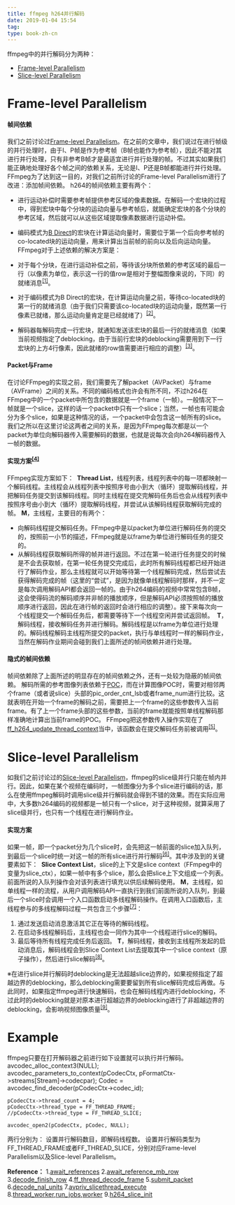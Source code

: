 ```yaml
---
title: ffmpeg h264并行解码
date: 2019-01-04 15:54
tag: 
type: book-zh-cn
---
```


ffmpeg中的并行解码分为两种：

* [Frame-level Parallelism](https://www.cnblogs.com/TaigaCon/p/5440055.html#frame_level_parallelism)
* [Slice-level Parallelism](https://www.cnblogs.com/TaigaCon/p/5440055.html#slice_level_parallelism)


# Frame-level Parallelism

#### 帧间依赖
我们之前讨论过[Frame-level Parallelism](https://www.cnblogs.com/TaigaCon/p/5440055.html#frame_level_parallelism)。在之前的文章中，我们说过在进行帧级的并行处理时，由于I、P帧是作为参考帧（B帧也能作为参考帧），因此不能对其进行并行处理，只有非参考B帧才是最适宜进行并行处理的帧。不过其实如果我们能正确地处理好各个帧之间的依赖关系，无论是I、P还是B帧都能进行并行处理。FFmpeg为了达到这一目的，对我们之前所讨论的Frame-level Parallelism进行了改进：添加帧间依赖。
h264的帧间依赖主要有两个：

* 进行运动补偿时需要参考帧提供参考区域的像素数据。在解码一个宏块的过程中，得到宏块中每个分块的运动向量与参考帧后，就能确定宏块的各个分块的参考区域，然后就可以从这些区域提取像素数据进行运动补偿。
* 编码模式为[B Direct](https://www.cnblogs.com/TaigaCon/p/3677540.html)的宏块在计算运动向量时，需要位于第一个后向参考帧的co-located块的运动向量，用来计算出当前帧的前向以及后向运动向量。
[<img alt="" src="img/2019-01-04-[ffmpeg]-h264并行解码/421096-20190104155334336-663056300.png">](https://img2018.cnblogs.com/blog/421096/201901/421096-20190104155332614-1321121870.png)
FFmpeg对于上述依赖的解决方案是：

* 对于每个分块，在进行运动补偿之前，等待该分块所依赖的参考区域的最后一行（以像素为单位，表示这一行的值row是相对于整幅图像来说的，下同）的就绪消息<sup>[[1]](#ref1)</sup>。
* 对于编码模式为B Direct的宏块，在计算运动向量之前，等待co-located块的第一行的就绪消息（由于我们只需要该co-located块的运动向量，既然第一行像素已就绪，那么运动向量肯定是已经就绪了）<sup>[[2]](#ref2)</sup>。
* 解码器每解码完成一行宏块，就通知发送该宏块的最后一行的就绪消息（如果当前视频指定了deblocking，由于当前行宏块的deblocking需要用到下一行宏块的上方4行像素，因此就绪的row值需要进行相应的调整）<sup>[[3]](#ref3)</sup>。


#### Packet与Frame
在讨论FFmpeg的实现之前，我们需要先了解packet（AVPacket）与frame（AVFrame）之间的关系。不同的编码格式也许会有所不同，不过h264在FFmpeg中的一个packet中所包含的数据就是一个frame（一帧）。一般情况下一帧就是一个slice，这样的话一个packet中只有一个slice；当然，一帧也有可能会分为多个slice，如果是这种情况的话，一个packet中会包含这一帧所有的slice。
我们之所以在这里讨论这两者之间的关系，是因为FFmpeg每次都是以一个packet为单位向解码器传入需要解码的数据，也就是说每次会向h264解码器传入一帧的数据。


#### 实现方案<sup>[[4]](#ref4)</sup>
FFmpeg实现方案如下：
[<img alt="" src="img/2019-01-04-[ffmpeg]-h264并行解码/421096-20190104155335534-652052294.png">](https://img2018.cnblogs.com/blog/421096/201901/421096-20190104155334923-130917775.png)
**Thread List**，线程列表，线程列表中的每一项都映射一个解码线程。主线程会从线程列表中按照序号由小到大（循环）提取解码线程，并把解码任务提交到该解码线程。同时主线程在提交完解码任务后也会从线程列表中按照序号由小到大（循环）提取解码线程，并尝试从该解码线程获取解码完成的帧。
**M**，主线程，主要目的有两个：

* 向解码线程提交解码任务。FFmpeg中是以packet为单位进行解码任务的提交的，按照前一小节的描述，FFmpeg就是以frame为单位进行解码任务的提交的。
* 从解码线程获取解码所得的帧并进行返回。不过在第一轮进行任务提交的时候是不会去获取帧，在第一轮任务提交完成后，此时所有解码线程都已经开始进行了解码作业，那么主线程就可以开始等待第一个线程解码完成，然后尝试去获得解码完成的帧（这里的“尝试”，是因为就像单线程解码时那样，并不一定是每次调用解码API都会返回一帧的。由于h264编码的视频中常常包含B帧，这会使得码流的解码顺序并非帧的播放顺序，但是解码API必须按照帧的播放顺序进行返回，因此在进行帧的返回时会进行相应的调整）。接下来每次向一个线程提交一个解码任务后，都需要等待下一个线程空闲并尝试返回帧。
[<img alt="" src="img/2019-01-04-[ffmpeg]-h264并行解码/421096-20190104155336413-1355137802.png">](https://img2018.cnblogs.com/blog/421096/201901/421096-20190104155336083-1681427178.png)
**T**，解码线程，接收解码任务并进行解码。解码线程是以frame为单位进行处理的。解码线程解码主线程所提交的packet，执行与单线程时一样的解码作业，当然在解码作业期间会碰到我们上面所述的帧间依赖并进行处理。


#### 隐式的帧间依赖
帧间依赖除了上面所述的明显存在的帧间依赖之外，还有一处较为隐蔽的帧间依赖。
解码所需的参考图像列表依赖于[POC](https://www.cnblogs.com/TaigaCon/p/3551001.html)，而在计算图像POC时，需要对相邻两个frame（或者说slice）头部的pic_order_cnt_lsb或者frame_num进行比较。这就表明在开始一个frame的解码之前，需要把上一个frame的这些参数传入当前frame。有了上一个frame头部的这些参数，当前的frame就能按照单线程解码那样准确地计算出当前frame的POC。
FFmpeg把这参数传入操作实现在了[ff_h264_update_thread_context](https://ffmpeg.org/doxygen/3.3/h264__slice_8c.html#a1ee1c405d5637d2ab895eb0457107aeb)当中，该函数会在提交解码任务前被调用<sup>[[5]](#ref5)</sup>。



# Slice-level Parallelism
如我们之前讨论过的[Slice-level Parallelism](https://www.cnblogs.com/TaigaCon/p/5440055.html#slice_level_parallelism)，ffmpeg的slice级并行只能在帧内并行。因此，如果在某个视频在编码时，一帧图像分为多个slice进行编码的话，那么在使用ffmpeg解码时调用slice级并行解码就会得到不错的效果。而在实际应用中，大多数h264编码的视频都是一帧只有一个slice，对于这种视频，就算采用了slice级并行，也只有一个线程在进行解码作业。


#### 实现方案
如果一帧，即一个packet分为几个slice时，会先把这一帧前面的slice加入队列，到最后一个slice时统一对这一帧的所有slice进行并行解码<sup>[[6]](#ref6)</sup>。其中涉及到的关键要素如下：
[<img alt="" src="img/2019-01-04-[ffmpeg]-h264并行解码/421096-20190104155338842-98699799.png">](https://img2018.cnblogs.com/blog/421096/201901/421096-20190104155337112-16653645.png)
**Slice Context List**，slice的上下文是slice context（FFmpeg中的变量为slice_ctx），如果一帧中有多个slice，那么会把slice上下文组成一个列表。前面所说的入队列操作会对该列表进行填充以供后续解码使用。
**M**，主线程，如单线程一样的流程，从用户调用解码API一直执行到我们前面所说的入队列，到最后一个slice时会调用一个入口函数启动多线程解码操作。在调用入口函数后，主线程参与的多线程解码过程一共包含三个步骤<sup>[[7]](#ref7)</sup>：

1. 通过发送启动消息激活其它正在等待的解码线程。
2. 在启动多线程解码后，主线程也会一同作为其中一个线程进行slice的解码。
3. 最后等待所有线程完成任务后返回。
**T**，解码线程，接收到主线程所发起的启动消息后，解码线程会到Slice Context List去提取其中一个slice context（原子操作），然后进行slice解码<sup>[[8]](#ref8)</sup>。

※在进行slice并行解码时deblocking是无法超越slice边界的，如果视频指定了超越边界的deblocking，那么deblocking需要要留到所有slice解码完成后再做。与此同时，如果指定ffmpeg进行快速解码，也会在解码线程内进行deblocking，不过此时的deblocking就是对原本进行超越边界的deblocking进行了非超越边界的deblocking，会影响视频图像质量<sup>[[9]](#ref9)</sup>。


# Example
ffmpeg只要在打开解码器之前进行如下设置就可以执行并行解码。
avcodec_alloc_context3(NULL);
    avcodec_parameters_to_context(pCodecCtx, pFormatCtx->streams[Stream]->codecpar);
    Codec = avcodec_find_decoder(pCodecCtx->codec_id);

    pCodecCtx->thread_count = 4;
    pCodecCtx->thread_type = FF_THREAD_FRAME;
    //pCodecCtx->thread_type = FF_THREAD_SLICE;

    avcodec_open2(pCodecCtx, pCodec, NULL);
两行分别为：
设置并行解码数目，即解码线程数。
设置并行解码类型为FF_THREAD_FRAME或者FF_THREAD_SLICE，分别对应Frame-level Parallelism以及Slice-level Parallelism。

**Reference：**
1.[await_references](https://ffmpeg.org/doxygen/3.3/h264__mb_8c.html#ad97f84e57aa36b3874c1ce8b49f34ec1)
2.[await_reference_mb_row](https://ffmpeg.org/doxygen/3.3/h264__direct_8c.html#a60869bc56a8663ac15f5d5b7b2e24e0d)
3.[decode_finish_row](https://ffmpeg.org/doxygen/3.3/h264__slice_8c.html#ab8849f35ed7ba07e50b78eea9b1037df)
4.[ff_thread_decode_frame](https://ffmpeg.org/doxygen/3.3/pthread__frame_8c_source.html#l00472)
5.[submit_packet](https://ffmpeg.org/doxygen/3.3/pthread__frame_8c.html#aa87f39770cea677ca1e1f3f03fb14986)
6.[decode_nal_units](https://ffmpeg.org/doxygen/3.3/libavcodec_2h264dec_8c_source.html#l00671)
7.[avpriv_slicethread_execute](https://www.ffmpeg.org/doxygen/trunk/slicethread_8c.html#a0807a1512624066c8fa8e75180bfa26c)
8.[thread_worker](https://www.ffmpeg.org/doxygen/trunk/slicethread_8c_source.html#l00067),[run_jobs](https://www.ffmpeg.org/doxygen/trunk/slicethread_8c_source.html#l00053),[worker](https://www.ffmpeg.org/doxygen/3.3/pthread__slice_8c_source.html#l00064)
9.[h264_slice_init](https://ffmpeg.org/doxygen/3.3/h264__slice_8c_source.html#l01911)











